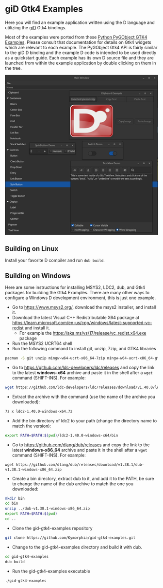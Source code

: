 # giD Gtk4 Examples

Here you will find an example application written using the D language and utilizing the [giD](https://github.com/Kymorphia/gid/) Gtk4 bindings.

Most of the examples were ported from these [Python PyGObject GTK4 Examples](https://pygobject.gnome.org/tutorials/gtk4.html).
Please consult that documentation for details on Gtk4 widgets which are relevant to each example.
The PyGObject Gtk4 API is fairly similar to the giD D binding and the example D code is intended to be used directly as a quickstart guide.
Each example has its own D source file and they are launched from within the example application by double clicking on them in the tree.

![Screenshot](images/screenshot.jpg)

## Building on Linux

Install your favorite D compiler and run `dub build`.

## Building on Windows

Here are some instructions for installing MSYS2, LDC2, dub, and Gtk4 packages for building the Gtk4 Examples.
There are many other ways to configure a Windows D development environment, this is just one example.

* Go to https://www.msys2.org/, download the msys2 installer, and install it.
* Download the latest Visual C++ Redistributable X64 package at https://learn.microsoft.com/en-us/cpp/windows/latest-supported-vc-redist and install it.
  * For example the https://aka.ms/vs/17/release/vc_redist.x64.exe package
* Run the MSYS2 UCRT64 shell
* Run the following command to install git, unzip, 7zip, and GTK4 libraries

```sh
pacman -S git unzip mingw-w64-ucrt-x86_64-7zip mingw-w64-ucrt-x86_64-gtk4
```

* Go to https://github.com/ldc-developers/ldc/releases and copy the link to the latest **windows-x64**
  archive and paste it in the shell after a `wget` command (SHIFT-INS). For example:

```sh
wget https://github.com/ldc-developers/ldc/releases/download/v1.40.0/ldc2-1.40.0-windows-x64.7z
```

* Extract the archive with the command (use the name of the archive you downloaded):

```sh
7z x ldc2-1.40.0-windows-x64.7z
```

* Add the bin directory of ldc2 to your path (change the directory name to match the version):

```sh
export PATH=$PATH:$(pwd)/ldc2-1.40.0-windows-x64/bin
```

* Go to https://github.com/dlang/dub/releases and copy the link to the latest **windows-x86_64**
  archive and paste it in the shell after a `wget` command (SHIFT-INS). For example:

```
wget https://github.com/dlang/dub/releases/download/v1.38.1/dub-v1.38.1-windows-x86_64.zip
```

* Create a bin directory, extract dub to it, and add it to the PATH,
  be sure to change the name of the dub archive to match the one you downloaded:

```sh
mkdir bin
cd bin
unzip ../dub-v1.38.1-windows-x86_64.zip
export PATH=$PATH:$(pwd)
cd ..
```

* Clone the gid-gtk4-examples repository

```sh
git clone https://github.com/Kymorphia/gid-gtk4-examples.git
```

* Change to the gid-gtk4-examples directory and build it with dub.

```sh
cd gid-gtk4-examples
dub build
```

* Run the gid-gtk4-examples executable

```sh
./gid-gtk4-examples
```

